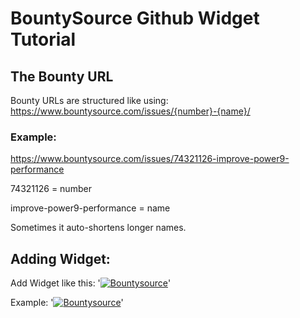 # BountySource Github Widget Tutorial

## The Bounty URL
Bounty URLs are structured like using:
https://www.bountysource.com/issues/{number}-{name}/

### Example:
https://www.bountysource.com/issues/74321126-improve-power9-performance

74321126 = number

improve-power9-performance = name

Sometimes it auto-shortens longer names.

## Adding Widget:

Add Widget like this:
'[![Bountysource](https://api.bountysource.com/badge/issue?issue_id={number})]({bounty-URL})'

Example:
'[![Bountysource](https://api.bountysource.com/badge/issue?issue_id=74321126)](https://www.bountysource.com/issues/74321126-improve-power9-performance
)'
